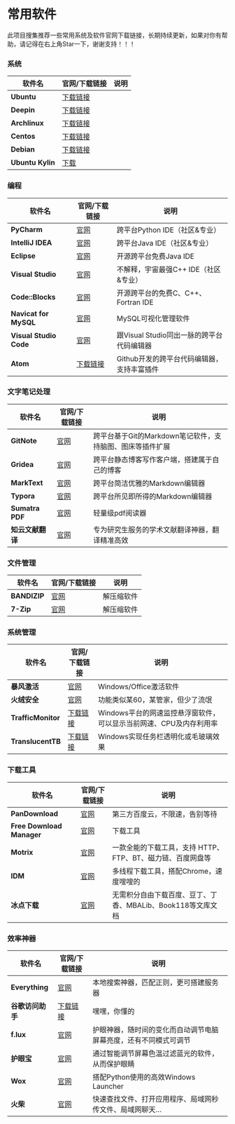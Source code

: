 # 常用软件

此项目搜集推荐一些常用系统及软件官网下载链接，长期持续更新，如果对你有帮助，请记得在右上角Star一下，谢谢支持！！！

### 系统

| 软件名           | 官网/下载链接                                                | 说明 |
| ---------------- | ------------------------------------------------------------ | ---- |
| **Ubuntu**       | [下载链接](https://mirrors.huaweicloud.com/ubuntu-releases/) |      |
| **Deepin**       | [下载链接](https://mirrors.huaweicloud.com/deepin-cd/)       |      |
| **Archlinux**    | [下载链接](https://mirrors.huaweicloud.com/archlinux/)       |      |
| **Centos**       | [下载链接](https://mirrors.huaweicloud.com/centos/)          |      |
| **Debian**       | [下载链接](https://mirrors.huaweicloud.com/debian-cd/)       |      |
| **Ubuntu Kylin** | [下载](http://www.ubuntukylin.com/downloads/)                |      |



### 编程

| 软件名                 | 官网/下载链接                                                | 说明                                       |
| ---------------------- | ------------------------------------------------------------ | ------------------------------------------ |
| **PyCharm**            | [官网](https://www.jetbrains.com/pycharm/)                   | 跨平台Python IDE（社区&专业）              |
| **IntelliJ IDEA**      | [官网](https://www.jetbrains.com/idea/)                      | 跨平台Java IDE（社区&专业）                |
| **Eclipse**            | [官网](https://www.eclipse.org/downloads/)                   | 开源跨平台免费Java IDE                     |
| **Visual Studio**      | [官网](https://visualstudio.microsoft.com/zh-hans/downloads/) | 不解释，宇宙最强C++ IDE（社区&专业）       |
| **Code::Blocks**       | [官网](http://www.codeblocks.org/)                           | 开源跨平台的免费C、C++、Fortran IDE        |
| **Navicat for MySQL**  | [官网](https://www.navicat.com.cn/download/navicat-for-mysql) | MySQL可视化管理软件                        |
| **Visual Studio Code** | [官网](https://code.visualstudio.com/?wt.mc_id=vscom_downloads) | 跟Visual Studio同出一脉的跨平台代码编辑器  |
| **Atom**               | [下载链接](https://mirrors.huaweicloud.com/atom/)            | Github开发的跨平台代码编辑器，支持丰富插件 |

### 文字笔记处理

| 软件名           | 官网/下载链接                               | 说明                                                      |
| ---------------- | ------------------------------------------- | --------------------------------------------------------- |
| **GitNote**      | [官网](https://gitnoteapp.com/zh/#download) | 跨平台基于Git的Markdown笔记软件，支持脑图、图床等插件扩展 |
| **Gridea**       | [官网](https://gridea.dev/)                 | 跨平台静态博客写作客户端，搭建属于自己的博客              |
| **MarkText**     | [官网](https://marktext.app/)               | 跨平台简洁优雅的Markdown编辑器                            |
| **Typora**       | [官网](https://www.typora.io/)              | 跨平台所见即所得的Markdown编辑器                          |
| **Sumatra PDF**  | [官网](https://www.sumatrapdfreader.org)    | 轻量级pdf阅读器                                           |
| **知云文献翻译** | [官网](http://i.zhiyunwenxian.cn/1.html)    | 专为研究生服务的学术文献翻译神器，翻译精准高效            |

### 文件管理

| 软件名       | 官网/下载链接                    | 说明       |
| ------------ | -------------------------------- | ---------- |
| **BANDIZIP** | [官网](https://cn.bandisoft.com) | 解压缩软件 |
| **7-Zip**    | [官网](https://www.7-zip.org/)   | 解压缩软件 |

### 系统管理

| 软件名             | 官网/下载链接                                                | 说明                                                         |
| ------------------ | ------------------------------------------------------------ | ------------------------------------------------------------ |
| **暴风激活**       | [官网](http://www.baofengjihuo.com)                          | Windows/Office激活软件                                       |
| **火绒安全**       | [官网](https://www.huorong.cn)                               | 功能类似某60，某管家，但少了流氓                             |
| **TrafficMonitor** | [下载链接](https://github.com/zhongyang219/TrafficMonitor/releases) | Windows平台的网速监控悬浮窗软件，可以显示当前网速、CPU及内存利用率 |
| **TranslucentTB**  | [下载链接](https://github.com/TranslucentTB/TranslucentTB/releases) | Windows实现任务栏透明化或毛玻璃效果                          |

### 下载工具

| 软件名                    | 官网/下载链接                                    | 说明                                                        |
| ------------------------- | ------------------------------------------------ | ----------------------------------------------------------- |
| **PanDownload**           | [官网](http://pandownload.com/)                  | 第三方百度云，不限速，告别等待                              |
| **Free Download Manager** | [官网](https://www.freedownloadmanager.org/zh/)  | 下载工具                                                    |
| **Motrix**                | [官网](https://motrix.app/zh-CN/)                | 一款全能的下载工具，支持 HTTP、FTP、BT、磁力链、百度网盘等  |
| **IDM**                   | [官网](https://www.internetdownloadmanager.com/) | 多线程下载工具，搭配Chrome，速度嗖嗖的                      |
| **冰点下载**              | [官网](http://www.bingdian001.com/?p=30)         | 无需积分自由下载百度、豆丁、丁香、MBALib、Book118等文库文档 |

###  效率神器

| 软件名           | 官网/下载链接                                                | 说明                                                         |
| ---------------- | ------------------------------------------------------------ | ------------------------------------------------------------ |
| **Everything**   | [官网](https://www.voidtools.com/zh-cn/)                     | 本地搜索神器，匹配正则，更可搭建服务器                       |
| **谷歌访问助手** | [下载链接](https://github-production-release-asset-2e65be.s3.amazonaws.com/118309444/d2dc5000-024a-11e9-849a-659b99693212?X-Amz-Algorithm=AWS4-HMAC-SHA256&X-Amz-Credential=AKIAIWNJYAX4CSVEH53A%2F20191010%2Fus-east-1%2Fs3%2Faws4_request&X-Amz-Date=20191010T085834Z&X-Amz-Expires=300&X-Amz-Signature=cbf63ed755b38b2d3d523a6b4099e68cab5fe1de5e472f1ab3871f41d4328775&X-Amz-SignedHeaders=host&actor_id=22308895&response-content-disposition=attachment%3B%20filename%3Dgoogle-access-helper-2.3.0.crx&response-content-type=application%2Foctet-stream) | 嘿嘿，你懂的                                                 |
| **f.lux**        | [官网](https://justgetflux.com)                              | 护眼神器，随时间的变化而自动调节电脑屏幕亮度，还有不同模式可调节 |
| **护眼宝**       | [官网](http://www.huyanbao.com/)                             | 通过智能调节屏幕色温过滤蓝光的软件，从而保护眼睛             |
| **Wox**          | [官网](http://www.wox.one/)                                  | 搭配Python使用的高效Windows Launcher                         |
| **火柴**         | [官网](http://huochaipro.com/)                               | 快速查找文件、打开应用程序、局域网秒传文件、局域网聊天…      |

